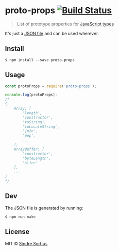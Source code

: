 # proto-props [![Build Status](https://travis-ci.org/sindresorhus/proto-props.svg?branch=master)](https://travis-ci.org/sindresorhus/proto-props)

> List of prototype properties for [JavaScript types](https://github.com/sindresorhus/js-types)

It's just a [JSON file](proto-props.json) and can be used wherever.


## Install

```
$ npm install --save proto-props
```


## Usage

```js
const protoProps = require('proto-props');

console.log(protoProps);
/*
{
	Array: [
		'length',
		'constructor',
		'toString',
		'toLocaleString',
		'join',
		'pop',
		...
	],
	ArrayBuffer: [
		'constructor',
		'byteLength',
		'slice'
	],
	...
}
*/
```


## Dev

The JSON file is generated by running:

```
$ npm run make
```


## License

MIT © [Sindre Sorhus](https://sindresorhus.com)
